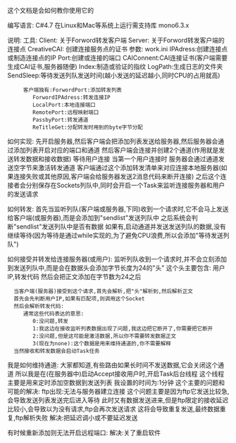 这个文档是会如何教你使用它的

编写语言:
   C#4.7
在Linux和Mac等系统上运行需支持库
   mono6.3.x

说明:
   工具:
      Client:
         关于Forword转发客户端
      Server:
         关于Forword转发客户端的连接点
      CreativeCAI:
         创建连接服务点的证书
   参数:
      work.ini
         IPAdress:创建连接点或制造连接点的IP
         Port:创建或连接的端口
         CAIConnent:CAI连接证书(客户端需要生成CAI证书,服务器随便)
         Index:制造或验证的指纹
         LogPath:生成日志的文件夹
         SendSleep:等待发送列队发送时间(越小发送的延迟越小,同时CPU的占用就高)
         
         客户端独有:ForwordPort:添加转发列表
            ForwordIPAdress:转发连接IP
            LocalPort:本地连接端口
            RemotePort:远程映射端口
            PassbyPort:转发通道
            ReTitleGet:分配转发时用到的byte字节分配
如何实现:
   先开启服务器,然后客户端会把添加列表发送给服务器,然后服务器会通过添加列表开启对应的端口和通道
   然后客户端会连接并创建2个通道(作用就是发送转发数据和接收数据)
   等待用户连接
   当第一个用户连接时
   服务器会通过通道发送空字节来激活转发通道
   客户端通过这个添加转发清单来对应连接本地服务器(如果连接失败或其他原因,客户端会给服务器发送2消息代码来断开连接)
   之后这个连接者会分别保存在Sockets列队中,同时会开启一个Task来监听连接服务器和用户的发送请求
   
   如何转发:
      首先当监听列队(客户端或服务器,下同)收到一个请求时,它不会马上发送给客户端(或服务器),而是会添加到"sendlist"发送列队中
      之后系统会判断"sendlist"发送列队中是否有数据
      如果有,启动通道并发送发送列队的数据,没有继续等待(因为等待是通过while实现的,为了避免CPU浪费,所以会添加"等待发送列队")
   
   如何接受并转发给连接服务器(或用户):
      监听列队收到一个请求时,并不会立刻添加到发送列队中,而是会在数据头会添加字节长度为24的"头"
      这个头主要包含:
         用户IP,转发代码
      然后会把正文添加在字节数为24之后
      
      当客户端(服务器)接受到这个请求,首先会解析,把"头"解析到,然后解析正文
      首先会先判断用户IP,如果有匹配项,则调用这个Socket
      然后会解析转发代码:
         通常这些代码表达的意思:
            0:没问题,转发
            1:我这边在接收监听列表数据出现了问题,我这边把它断开了,你需要把它断开
            2:没问题,但是这可能是激活数据,所以你不需要转发数据正文
            3(现在为none):这个数据是用来维持通道的,你不需要解释
      当然接收和转发数据会启动Task任务
   我是如何维持通道:
      大家都知道,有些路由如果长时间不发送数据,它会关闭这个通道
      所以我是在(在服务器中)启动Accept接收用户时,开启Task后台线程
      这个线程主要是用来定时添加空数据到发送列表
      我设置的时间为:1分钟
这个主要的问题和可能的解决:
   ftp出现:无法与服务器建立连接
      这个问题主要是因为ftp它发送比较急,会导致发送列表发送完后进入等待
      此时又有数据发送进来,但是ftp限定的接收延迟比较小,会导致以为没有请求,ftp会再次发送请求
      这将会导致重复发送,最终数据重复,ftp解析失败
   解决:把延迟调小或不要延迟发送
   
   有时候重新添加则无法开启远程端口:
   解决:关了重启软件
